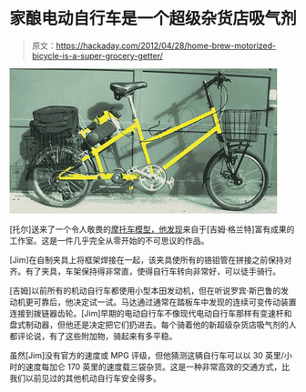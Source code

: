 # 家酿电动自行车是一个超级杂货店吸气剂

> 原文：<https://hackaday.com/2012/04/28/home-brew-motorized-bicycle-is-a-super-grocery-getter/>

![](img/e2fe964a60e3e6b959b2fe271ca8a958.png "bike")

[托尔]送来了一个令人敬畏的[摩托车模型，他发现](http://www.outsideconnection.com/gallant/hpv/sgg/)来自于[吉姆·格兰特]富有成果的工作室。这是一件几乎完全从零开始的不可思议的作品。

[Jim]在自制夹具上将框架焊接在一起，该夹具使所有的铬钼管在拼接之前保持对齐。有了夹具，车架保持得非常直，使得自行车转向非常好，可以徒手骑行。

[吉姆]以前所有的机动自行车都使用小型本田发动机，但在听说罗宾·斯巴鲁的发动机更可靠后，他决定试一试。马达通过通常在踏板车中发现的连续可变传动装置连接到拨链器齿轮。[Jim]早期的电动自行车不像现代电动自行车那样有变速杆和盘式制动器，但他还是决定把它们扔进去。每个骑着他的新超级杂货店吸气剂的人都评论说，有了这些附加物，骑起来有多平稳。

虽然[Jim]没有官方的速度或 MPG 评级，但他猜测这辆自行车可以以 30 英里/小时的速度每加仑 170 英里的速度载三袋杂货。这是一种非常高效的交通方式，比我们以前见过的其他机动自行车安全得多。